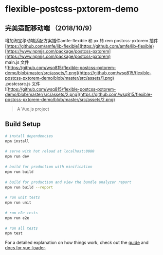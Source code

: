 # flexible-postcss-pxtorem-demo

## 完美适配移动端 （2018/10/9）

增加淘宝移动端适配方案插件amfe-flexible 和 px 转 rem postcss-pxtorem 插件 <br />
[https://github.com/amfe/lib-flexible](https://github.com/amfe/lib-flexible)<br />
[https://www.npmjs.com/package/postcss-pxtorem](https://www.npmjs.com/package/postcss-pxtorem)<br />
main.js 文件<br />
![https://github.com/wsq815/flexible-postcss-pxtorem-demo/blob/master/src/assets/1.png](https://github.com/wsq815/flexible-postcss-pxtorem-demo/blob/master/src/assets/1.png) <br />
.postcssrc.js 文件 <br />
![https://github.com/wsq815/flexible-postcss-pxtorem-demo/blob/master/src/assets/2.png](https://github.com/wsq815/flexible-postcss-pxtorem-demo/blob/master/src/assets/2.png)

> A Vue.js project

## Build Setup

``` bash
# install dependencies
npm install

# serve with hot reload at localhost:8080
npm run dev

# build for production with minification
npm run build

# build for production and view the bundle analyzer report
npm run build --report

# run unit tests
npm run unit

# run e2e tests
npm run e2e

# run all tests
npm test
```

For a detailed explanation on how things work, check out the [guide](http://vuejs-templates.github.io/webpack/) and [docs for vue-loader](http://vuejs.github.io/vue-loader).
